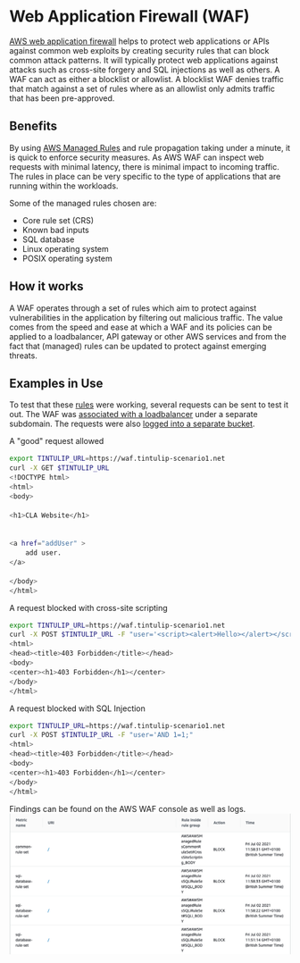 # Web Application Firewall (WAF)

[AWS web application firewall](https://aws.amazon.com/waf/) helps to protect web applications or APIs against common web exploits by creating security rules that can block common attack patterns. It will typically protect web applications against attacks such as cross-site forgery and SQL injections as well as others. A WAF can act as either a blocklist or allowlist. A blocklist WAF denies traffic that match against a set of rules where as an allowlist only admits traffic that has been pre-approved.

## Benefits

By using [AWS Managed Rules](https://docs.aws.amazon.com/waf/latest/developerguide/aws-managed-rule-groups-list.html) and rule propagation taking under a minute, it is quick to enforce security measures. As AWS WAF can inspect web requests with minimal latency, there is minimal impact to incoming traffic. The rules in place can be very specific to the type of applications that are running within the workloads.

Some of the managed rules chosen are:

- Core rule set (CRS)
- Known bad inputs
- SQL database
- Linux operating system
- POSIX operating system

## How it works

A WAF operates through a set of rules which aim to protect against vulnerabilities in the application by filtering out malicious traffic. The value comes from the speed and ease at which a WAF and its policies can be applied to a loadbalancer, API gateway or other AWS services and from the fact that (managed) rules can be updated to protect against emerging threats.

## Examples in Use

To test that these [rules](https://github.com/tintulip/workloads/blob/main/environments/preproduction/waf.tf) were working, several requests can be sent to test it out. The WAF was [associated with a loadbalancer](https://github.com/tintulip/workloads/blob/main/environments/preproduction/waf-lb.tf) under a separate subdomain. The requests were also [logged into a separate bucket](https://github.com/tintulip/workloads/blob/main/environments/preproduction/waf-logging.tf).

A "good" request allowed
```bash
export TINTULIP_URL=https://waf.tintulip-scenario1.net
curl -X GET $TINTULIP_URL
<!DOCTYPE html>
<html>
<body>

<h1>CLA Website</h1>


<a href="addUser" >
    add user.
</a>

</body>
</html>
```

A request blocked with cross-site scripting
```bash
export TINTULIP_URL=https://waf.tintulip-scenario1.net
curl -X POST $TINTULIP_URL -F "user='<script><alert>Hello></alert></script>'"
<html>
<head><title>403 Forbidden</title></head>
<body>
<center><h1>403 Forbidden</h1></center>
</body>
</html>
```

A request blocked with SQL Injection
```bash
export TINTULIP_URL=https://waf.tintulip-scenario1.net
curl -X POST $TINTULIP_URL -F "user='AND 1=1;"
<html>
<head><title>403 Forbidden</title></head>
<body>
<center><h1>403 Forbidden</h1></center>
</body>
</html>
```

Findings can be found on the AWS WAF console as well as logs.
![Example of bad requests being blocked by AWS WAF](./request-example.png "Example of bad requests being blocked by AWS WAF")
